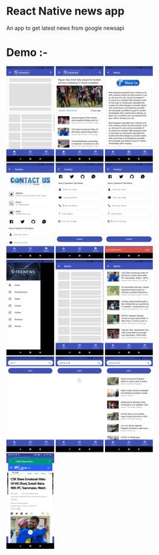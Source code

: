 # React Native news app

An app to get latest news from google newsapi

# Demo :-

<img src="screenshots/android/1.jpg" width="25%">
<img src="screenshots/android/2.jpg" width="25%">
<img src="screenshots/android/3.jpg" width="25%">
<img src="screenshots/android/4.jpg" width="25%">
<img src="screenshots/android/5.jpg" width="25%">
<img src="screenshots/android/6.jpg" width="25%">
<img src="screenshots/android/7.jpg" width="25%">
<img src="screenshots/android/8.jpg" width="25%">
<img src="screenshots/android/9.jpg" width="25%">
<img src="screenshots/android/10.jpg" width="25%">
<img src="screenshots/android/11.jpg" width="25%">
<img src="screenshots/android/12.jpg" width="25%">
<img src="screenshots/android/13.jpg" width="25%">
